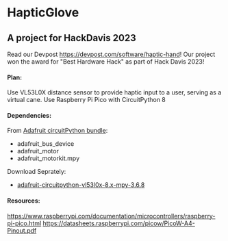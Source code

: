 # HapticGlove

## A project for HackDavis 2023
Read our Devpost https://devpost.com/software/haptic-hand!
Our project won the award for "Best Hardware Hack" as part of Hack Davis 2023!

#### Plan:
Use VL53L0X distance sensor to provide haptic input to a user, serving as a virtual cane.
Use Raspberry Pi Pico with CircuitPython 8
#### Dependencies:
From [Adafruit circuitPython bundle](https://github.com/adafruit/circuitpython):
- adafruit_bus_device
- adafruit_motor
- adafruit_motorkit.mpy

Download Seprately:
- [adafruit-circuitpython-vl53l0x-8.x-mpy-3.6.8](https://github.com/adafruit/Adafruit_VL53L0X)

#### Resources:


https://www.raspberrypi.com/documentation/microcontrollers/raspberry-pi-pico.html
https://datasheets.raspberrypi.com/picow/PicoW-A4-Pinout.pdf
